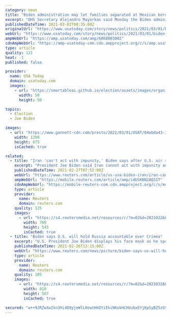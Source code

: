 ```yaml
---
category: news
title: "Biden administration may let families separated at Mexican border reunite in US"
excerpt: "DHS Secretary Alejandro Mayorkas said Monday the Biden administration will \"explore lawful pathways\" for families who reunite here to remain in U.S."
publishedDateTime: 2021-03-02T00:35:00Z
originalUrl: "https://www.usatoday.com/story/news/politics/2021/03/01/biden-lopez-obrador-talks-focus-new-approach-immigration/6868003002/"
webUrl: "https://www.usatoday.com/story/news/politics/2021/03/01/biden-lopez-obrador-talks-focus-new-approach-immigration/6868003002/"
ampWebUrl: "https://amp.usatoday.com/amp/6868003002"
cdnAmpWebUrl: "https://amp-usatoday-com.cdn.ampproject.org/c/s/amp.usatoday.com/amp/6868003002"
type: article
quality: 121
heat: -1
published: false

provider:
  name: USA Today
  domain: usatoday.com
  images:
    - url: "https://smartableai.github.io/election/assets/images/organizations/usatoday.com-50x50.jpg"
      width: 50
      height: 50

topics:
  - Election
  - Joe Biden

images:
  - url: "https://www.gannett-cdn.com/presto/2021/03/01/USAT/04abda43-17b6-490a-9c49-2c1a9d638412-Obrador_and_Biden.jpg?auto=webp&crop=3199,1800,x0,y296&format=pjpg&width=1200"
    width: 1200
    height: 675
    isCached: true

related:
  - title: "Iran 'can't act with impunity,' Biden says after U.S. air strikes"
    excerpt: "President Joe Biden said Iran cannot act with impunity and warned Iran to \"be careful\" when asked what message he was sending the country with the U.S. air strikes in Syria."
    publishedDateTime: 2021-02-27T07:52:00Z
    webUrl: "https://www.reuters.com/article/us-usa-biden-iran/iran-cant-act-with-impunity-biden-says-after-u-s-air-strikes-idUSKBN2AQ31W?edition-redirect=in"
    ampWebUrl: "https://mobile.reuters.com/article/amp/idUSKBN2AQ31T"
    cdnAmpWebUrl: "https://mobile-reuters-com.cdn.ampproject.org/c/s/mobile.reuters.com/article/amp/idUSKBN2AQ31T"
    type: article
    provider:
      name: Reuters
      domain: reuters.com
    quality: 125
    images:
      - url: "https://s4.reutersmedia.net/resources/r/?m=02&d=20210226&t=2&i=1553097487&w=&fh=545px&fw=&ll=&pl=&sq=&r=LYNXMPEH1P1LV"
        width: 760
        height: 545
        isCached: true
  - title: "Biden says U.S. will hold Russia accountable over Crimea"
    excerpt: "U.S. President Joe Biden displays his face mask as he speaks during an event to commemorate the 50 millionth coronavirus disease (COVID-19) vaccination in the South Court Auditorium at the White House"
    publishedDateTime: 2021-02-26T13:15:00Z
    webUrl: "https://www.reuters.com/news/picture/biden-says-us-will-hold-russia-accountab-idUSKBN2AQ22I"
    type: article
    provider:
      name: Reuters
      domain: reuters.com
    quality: 105
    images:
      - url: "https://s4.reutersmedia.net/resources/r/?m=02&d=20210226&t=2&i=1553042234&w=&fh=545&fw=810&ll=&pl=&sq=&r=LYNXMPEH1P118"
        width: 810
        height: 567
        isCached: true

secured: "w++9JRZwXwIkn3Hi4D8yjeWlL0ewtHkDYiEkiNKokHCHUubxEYjKpSyBZ5zGVRp3z+jXSR67zXwIBPIrojxijKR8oof/+ySVPTdH8Ow6xAbwslV6VOvnDgl7t9bf6y0GrBxbx0x4cdRDj4UIqP1y/TpHJ7CfOTUnKdEND3AKI9M7y9/t0lJtKAflGw1enInREN31f3AzfEZr6FR5oLjq9TwrllCd1uCr6Ixp2uEpbx7guHg2U9w0avR6Xb6qVBdhwkHuFNZ05W9WrDtC6YBpuGpy5rIzR8/nW2pjMisxLCJKSPC7DqJevuaguiNA0jVQqSPWr6AafcbCH75QSe1KLnlf1PSRK+FG5zGZ/d2XzP4=;xuI+8f24qvUY4hao2oKBaw=="
---
```



